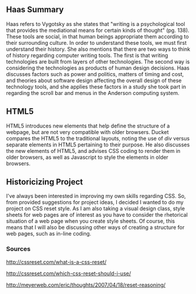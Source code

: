 ## Haas Summary

Haas refers to Vygotsky as she states that "writing is a psychological tool that provides the mediational means for certain kinds of thought" (pg. 138). These tools are social, in that human beings appropriate them according to their surrounding culture. In order to understand these tools, we must first understand their history. She also mentions that there are two ways to think of history regarding computer writing tools. The first is that writing technologies are built from layers of other technologies. The second way is considering the technologies as products of human design decisions. Haas discusses factors such as power and politics, matters of timing and cost, and theories about software design affecting the overall design of these technology tools, and she applies these factors in a study she took part in regarding the scroll bar and menus in the Anderson computing system. 

## HTML5

HTML5 introduces new elements that help define the structure of a webpage, but are not very compatible with older browsers. Ducket compares the HTML5 to the traditional layouts, noting the use of _div_ versus separate elements in HTML5 pertaining to their purpose. He also discusses the new elements of HTML5, and advises CSS coding to render them in older browsers, as well as Javascript to style the elements in older browsers.

## Historicizing Project

I've always been interested in improving my own skills regarding CSS. So, from provided suggestions for project ideas, I decided I wanted to do my project on CSS reset style. As I am also taking a visual design class, style sheets for web pages are of interest as you have to consider the rhetorical situation of a web page when you create style sheets. Of course, this means that I will also be discussing other ways of creating a structure for web pages, such as in-line coding. 

### Sources

http://cssreset.com/what-is-a-css-reset/

http://cssreset.com/which-css-reset-should-i-use/

http://meyerweb.com/eric/thoughts/2007/04/18/reset-reasoning/